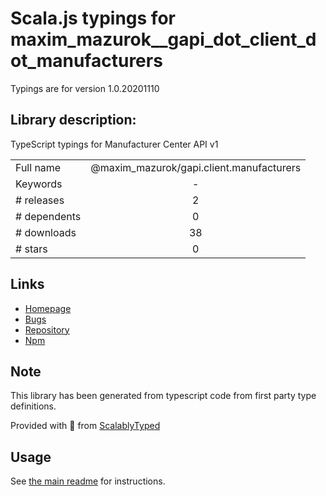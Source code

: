 
# Scala.js typings for maxim_mazurok__gapi_dot_client_dot_manufacturers

Typings are for version 1.0.20201110

## Library description:
TypeScript typings for Manufacturer Center API v1

|                    |                 |
| ------------------ | :-------------: |
| Full name          | @maxim_mazurok/gapi.client.manufacturers |
| Keywords           | - |
| # releases         | 2 |
| # dependents       | 0 |
| # downloads        | 38 |
| # stars            | 0 |

## Links
- [Homepage](https://github.com/Maxim-Mazurok/google-api-typings-generator#readme)
- [Bugs](https://github.com/Maxim-Mazurok/google-api-typings-generator/issues)
- [Repository](https://github.com/Maxim-Mazurok/google-api-typings-generator)
- [Npm](https://www.npmjs.com/package/%40maxim_mazurok%2Fgapi.client.manufacturers)
    


## Note
This library has been generated from typescript code from first party type definitions.

Provided with :purple_heart: from [ScalablyTyped](https://github.com/oyvindberg/ScalablyTyped)

## Usage
See [the main readme](../../readme.md) for instructions.


